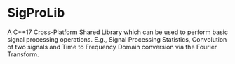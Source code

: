 # SigProLib
A C++17 Cross-Platform Shared Library which can be used to perform basic signal processing operations. E.g., Signal Processing Statistics, Convolution of two signals and Time to Frequency Domain conversion via the Fourier Transform.
